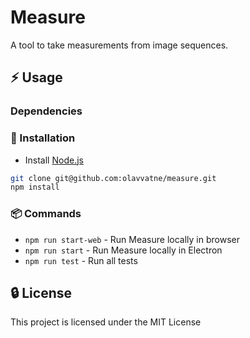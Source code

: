 # Measure

A tool to take measurements from image sequences.

## ⚡ Usage

### Dependencies

### 🔌 Installation

* Install [Node.js](https://nodejs.org/en/)

```bash
git clone git@github.com:olavvatne/measure.git
npm install
 ```

### 📦 Commands

* `npm run start-web` - Run Measure locally in browser
* `npm run start` - Run Measure locally in Electron
* `npm run test` -  Run all tests

## 🔒 License

This project is licensed under the MIT License
